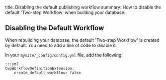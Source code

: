title: Disabling the default publishing workflow
summary: How to disable the default 'Two-step Workflow' when building your database.

## Disabling the Default Workflow

When rebuilding your database, the default 'Two-step Workflow' is created by default. You need to add a line of code to disable it.

In your `mysite/_config/config.yml` file, add the following:

	:::yml
	CwpWorkflowDefinitionExtension:
  		create_default_workflow: false